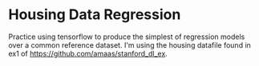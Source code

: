 # Housing Data Regression

Practice using tensorflow to produce the simplest of regression models
over a common reference dataset.  I'm using the housing datafile
found in ex1 of https://github.com/amaas/stanford_dl_ex.
